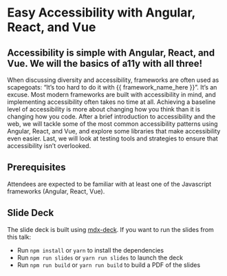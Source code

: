 # Easy Accessibility with Angular, React, and Vue

## Accessibility is simple with Angular, React, and Vue. We will the basics of a11y with all three!

When discussing diversity and accessibility, frameworks are often used as scapegoats: “It’s too hard to do it with {{ framework_name_here }}”. It’s an excuse. Most modern frameworks are built with accessibility in mind, and implementing accessibility often takes no time at all. Achieving a baseline level of accessibility is more about changing how you think than it is changing how you code. After a brief introduction to accessibility and the web, we will tackle some of the most common accessibility patterns using Angular, React, and Vue, and explore some libraries that make accessibility even easier. Last, we will look at testing tools and strategies to ensure that accessibility isn’t overlooked.

## Prerequisites

Attendees are expected to be familiar with at least one of the Javascript frameworks (Angular, React, Vue).

## Slide Deck

The slide deck is built using [mdx-deck](https://github.com/jxnblk/mdx-deck). If you want to run the slides from this talk:

* Run `npm install` or `yarn` to install the dependencies
* Run `npm run slides` or `yarn run slides` to launch the deck
* Run `npm run build` or `yarn run build` to build a PDF of the slides